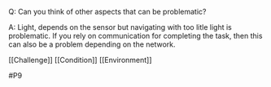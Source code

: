 Q: Can you think of other aspects that can be problematic?

A: Light, depends on the sensor but navigating with too litle light is problematic. If you rely on communication for completing the task, then this can also be a problem depending on the network.

[[Challenge]]
[[Condition]]
[[Environment]]

#P9 
